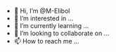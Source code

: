 - 👋 Hi, I’m @M-Elibol
- 👀 I’m interested in ...
- 🌱 I’m currently learning ...
- 💞️ I’m looking to collaborate on ...
- 📫 How to reach me ...

<!---
M-Elibol/M-Elibol is a ✨ special ✨ repository because its `README.md` (this file) appears on your GitHub profile.
You can click the Preview link to take a look at your changes.
--->
